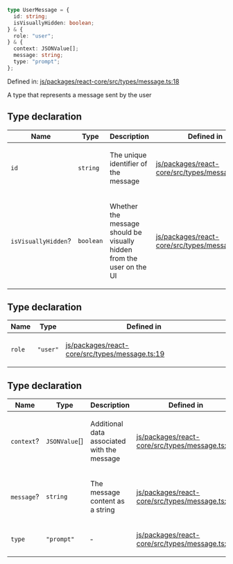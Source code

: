 ```ts
type UserMessage = {
  id: string;
  isVisuallyHidden: boolean;
} & {
  role: "user";
} & {
  context: JSONValue[];
  message: string;
  type: "prompt";
};
```

Defined in: [js/packages/react-core/src/types/message.ts:18](https://github.com/thesysdev/crayon/blob/main/js/packages/react-core/src/types/message.ts#L18)

A type that represents a message sent by the user

## Type declaration

<table>
<thead>
<tr>
<th>Name</th>
<th>Type</th>
<th>Description</th>
<th>Defined in</th>
</tr>
</thead>
<tbody>
<tr>
<td>

`id`

</td>
<td>

`string`

</td>
<td>

The unique identifier of the message

</td>
<td>

[js/packages/react-core/src/types/message.ts:8](https://github.com/thesysdev/crayon/blob/main/js/packages/react-core/src/types/message.ts#L8)

</td>
</tr>
<tr>
<td>

`isVisuallyHidden`?

</td>
<td>

`boolean`

</td>
<td>

Whether the message should be visually hidden from the user on the UI

</td>
<td>

[js/packages/react-core/src/types/message.ts:10](https://github.com/thesysdev/crayon/blob/main/js/packages/react-core/src/types/message.ts#L10)

</td>
</tr>
</tbody>
</table>

## Type declaration

<table>
<thead>
<tr>
<th>Name</th>
<th>Type</th>
<th>Defined in</th>
</tr>
</thead>
<tbody>
<tr>
<td>

`role`

</td>
<td>

`"user"`

</td>
<td>

[js/packages/react-core/src/types/message.ts:19](https://github.com/thesysdev/crayon/blob/main/js/packages/react-core/src/types/message.ts#L19)

</td>
</tr>
</tbody>
</table>

## Type declaration

<table>
<thead>
<tr>
<th>Name</th>
<th>Type</th>
<th>Description</th>
<th>Defined in</th>
</tr>
</thead>
<tbody>
<tr>
<td>

`context`?

</td>
<td>

`JSONValue`[]

</td>
<td>

Additional data associated with the message

</td>
<td>

[js/packages/react-core/src/types/message.ts:25](https://github.com/thesysdev/crayon/blob/main/js/packages/react-core/src/types/message.ts#L25)

</td>
</tr>
<tr>
<td>

`message`?

</td>
<td>

`string`

</td>
<td>

The message content as a string

</td>
<td>

[js/packages/react-core/src/types/message.ts:23](https://github.com/thesysdev/crayon/blob/main/js/packages/react-core/src/types/message.ts#L23)

</td>
</tr>
<tr>
<td>

`type`

</td>
<td>

`"prompt"`

</td>
<td>

&hyphen;

</td>
<td>

[js/packages/react-core/src/types/message.ts:21](https://github.com/thesysdev/crayon/blob/main/js/packages/react-core/src/types/message.ts#L21)

</td>
</tr>
</tbody>
</table>
